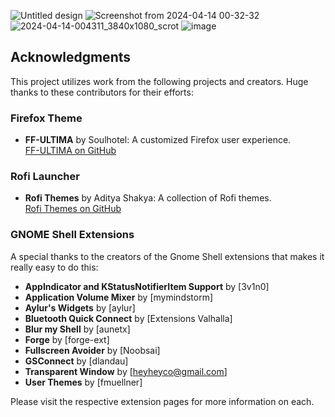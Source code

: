 ![Untitled design](https://github.com/newcharhuso/unix-porn/assets/83580410/6030788b-6418-4eb1-a1a6-4fcf929cb060)
![Screenshot from 2024-04-14 00-32-32](https://github.com/newcharhuso/unix-porn/assets/83580410/bc067a1b-52f9-437e-90a4-7121b04374f5)
![2024-04-14-004311_3840x1080_scrot](https://github.com/newcharhuso/unix-porn/assets/83580410/f43520a5-20e0-4811-9832-f479303ac131)
![image](https://github.com/newcharhuso/unix-porn/assets/83580410/9bb9d10e-dbc1-4aa4-9d64-f1bcc72772ee)

## Acknowledgments

This project utilizes work from the following projects and creators. Huge thanks to these contributors for their efforts:

### Firefox Theme
- **FF-ULTIMA** by Soulhotel: A customized Firefox user experience.  
  [FF-ULTIMA on GitHub](https://github.com/soulhotel/FF-ULTIMA)

### Rofi Launcher
- **Rofi Themes** by Aditya Shakya: A collection of Rofi themes.  
  [Rofi Themes on GitHub](https://github.com/adi1090x/rofi)

### GNOME Shell Extensions
A special thanks to the creators of the Gnome Shell extensions that makes it really easy to do this:

- **AppIndicator and KStatusNotifierItem Support** by [3v1n0]
- **Application Volume Mixer** by [mymindstorm]
- **Aylur's Widgets** by [aylur]
- **Bluetooth Quick Connect** by [Extensions Valhalla]
- **Blur my Shell** by [aunetx]
- **Forge** by [forge-ext]
- **Fullscreen Avoider** by [Noobsai]
- **GSConnect** by [dlandau]
- **Transparent Window** by [heyheyco@gmail.com]
- **User Themes** by [fmuellner]

Please visit the respective extension pages for more information on each.
